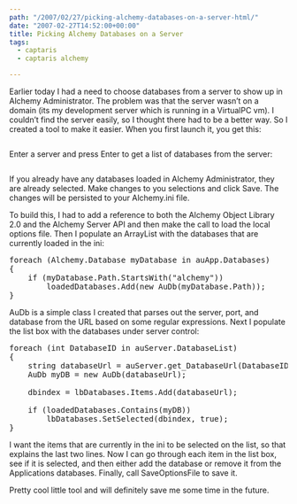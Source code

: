 ```yaml
---
path: "/2007/02/27/picking-alchemy-databases-on-a-server-html/" 
date: "2007-02-27T14:52:00+00:00" 
title: Picking Alchemy Databases on a Server
tags:
  - captaris
  - captaris alchemy

---
```

Earlier today I had a need to choose databases from a server to show up in Alchemy Administrator. The problem was that the server wasn&#8217;t on a domain (its my development server which is running in a VirtualPC vm). I couldn&#8217;t find the server easily, so I thought there had to be a better way. So I created a tool to make it easier. When you first launch it, you get this:

<span class="full-image-block ssNonEditable"><span><img src="/static/500c9c42c4aa27cb90863e5e/50e9971de4b01058545b4678/50e9971fe4b01058545b489e/1257623537082/ScreenShot_thumb3.jpg/1000w" alt="" /></span></span>

Enter a server&nbsp;and press Enter to get a list of databases from the server:

<span class="full-image-block ssNonEditable"><span><a href="/photos/PickingAlchemyDatabasesonaServer_133A7/ScreenShot23.jpg" class="broken_link"><img src="/static/500c9c42c4aa27cb90863e5e/50e9971de4b01058545b4678/50e9971fe4b01058545b489f/1257623562253/ScreenShot2_thumb1.jpg/1000w" alt="" /></a></span></span>

If you already have any databases&nbsp;loaded in Alchemy Administrator, they are already selected. Make changes to you selections and click Save. The changes will be persisted to your Alchemy.ini file.

To build this, I had to add a reference to both the Alchemy Object Library 2.0 and the Alchemy Server API and then make the call to load the local options file. Then I populate an ArrayList with the databases that are currently loaded in the ini:


<pre class="brush:csharp">foreach (Alchemy.Database myDatabase in auApp.Databases)
{
    if (myDatabase.Path.StartsWith("alchemy"))
        loadedDatabases.Add(new AuDb(myDatabase.Path));
}
</pre>

AuDb is a simple class I created that parses out the server, port, and database from the URL based on some regular expressions. Next I populate the list box with the databases under server control:
  
<pre class="brush:csharp">foreach (int DatabaseID in auServer.DatabaseList)
{
    string databaseUrl = auServer.get_DatabaseUrl(DatabaseID);
    AuDb myDB = new AuDb(databaseUrl);

    dbindex = lbDatabases.Items.Add(databaseUrl);

    if (loadedDatabases.Contains(myDB))
        lbDatabases.SetSelected(dbindex, true);
}
</pre>

I want the items that are currently in the ini to be selected on the list, so that explains the last two lines. Now I can go through each item in the list box, see if it is selected, and then either add the database or remove it from the Applications databases. Finally, call SaveOptionsFile to save it.

Pretty cool little tool and will definitely save me some time in the future.
